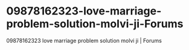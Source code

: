 # 09878162323-love-marriage-problem-solution-molvi-ji-Forums
09878162323 love marriage problem solution molvi ji | Forums
